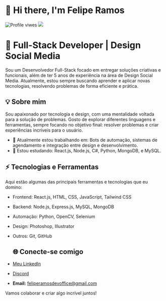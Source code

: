 <h1 alight="left">👋 Hi there, I'm Felipe Ramos</h1>


<p alight="left">
  <img src="https://komarev.com/ghpvc/?username=lipex5k&color=green" alt="Profile viwes" />

  <img src="https://img.shields.io/github/followers/lipex5k.svg?style=social&label=Follow&maxAge=2592000" />
</p>

<h1 alight="left">🚀 Full-Stack Developer | Design Social Media</h1>

Sou um Desenvolvedor Full-Stack focado em entregar soluções criativas e funcionais, além de ter 5 anos de experiência na área de Design Social Media. Atualmente, estou sempre buscando aprender e aplicar novas tecnologias, resolvendo problemas de forma eficiente e prática.


<h2>💡 Sobre mim</h2>

Sou apaixonado por tecnologia e design, com uma mentalidade voltada para a solução de problemas. Gosto de explorar diferentes linguagens e ferramentas, sempre focando no objetivo final: resolver problemas e criar experiências incríveis para o usuário.

- 🔭 Atualmente estou trabalhando em: Bots de automação, sistemas de agendamento e integração entre design e desenvolvimento.
- 🌱 Estou estudando: React.js, Node.js, C#, Python, MongoDB, e MySQL.

<h2>⚡️ Tecnologias e Ferramentas</h2>

Aqui estão algumas das principais ferramentas e tecnologias que eu domino:

- Frontend: React.js, HTML, CSS, JavaScript, Tailwind CSS
- Backend: Node.js, Express.js, MySQL, MongoDB
- Automação: Python, OpenCV, Selenium
- Design: Photoshop, Illustrator
- Outros: Git, GitHub


  ## 🌐 Conecte-se comigo

- [Meu LinkedIn](https://www.linkedin.com/in/felipe-ramos-14765a29b/)
- [Discord](https://discord.com/users/lipex5k)
- **Email:** feliperamosdevoffice@gmail.com

Vamos colaborar e criar algo incrível juntos!

 

